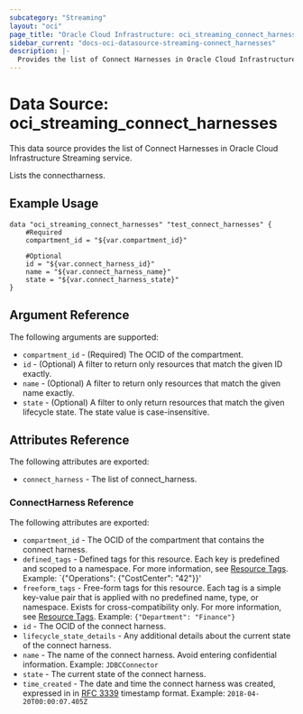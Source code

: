 ```yaml
---
subcategory: "Streaming"
layout: "oci"
page_title: "Oracle Cloud Infrastructure: oci_streaming_connect_harnesses"
sidebar_current: "docs-oci-datasource-streaming-connect_harnesses"
description: |-
  Provides the list of Connect Harnesses in Oracle Cloud Infrastructure Streaming service
---
```


# Data Source: oci_streaming_connect_harnesses
This data source provides the list of Connect Harnesses in Oracle Cloud Infrastructure Streaming service.

Lists the connectharness.

## Example Usage

```hcl
data "oci_streaming_connect_harnesses" "test_connect_harnesses" {
	#Required
	compartment_id = "${var.compartment_id}"

	#Optional
	id = "${var.connect_harness_id}"
	name = "${var.connect_harness_name}"
	state = "${var.connect_harness_state}"
}
```

## Argument Reference

The following arguments are supported:

* `compartment_id` - (Required) The OCID of the compartment.
* `id` - (Optional) A filter to return only resources that match the given ID exactly. 
* `name` - (Optional) A filter to return only resources that match the given name exactly. 
* `state` - (Optional) A filter to only return resources that match the given lifecycle state. The state value is case-insensitive. 


## Attributes Reference

The following attributes are exported:

* `connect_harness` - The list of connect_harness.

### ConnectHarness Reference

The following attributes are exported:

* `compartment_id` - The OCID of the compartment that contains the connect harness.
* `defined_tags` - Defined tags for this resource. Each key is predefined and scoped to a namespace. For more information, see [Resource Tags](https://docs.cloud.oracle.com/iaas/Content/General/Concepts/resourcetags.htm).  Example: `{"Operations": {"CostCenter": "42"}}' 
* `freeform_tags` - Free-form tags for this resource. Each tag is a simple key-value pair that is applied with no predefined name, type, or namespace. Exists for cross-compatibility only. For more information, see [Resource Tags](https://docs.cloud.oracle.com/iaas/Content/General/Concepts/resourcetags.htm).  Example: `{"Department": "Finance"}` 
* `id` - The OCID of the connect harness.
* `lifecycle_state_details` - Any additional details about the current state of the connect harness.
* `name` - The name of the connect harness. Avoid entering confidential information.  Example: `JDBCConnector` 
* `state` - The current state of the connect harness.
* `time_created` - The date and time the connect harness was created, expressed in in [RFC 3339](https://tools.ietf.org/rfc/rfc3339) timestamp format.  Example: `2018-04-20T00:00:07.405Z` 

